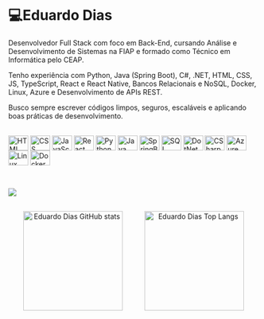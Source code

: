 # 💻Eduardo Dias

Desenvolvedor Full Stack com foco em Back-End, cursando Análise e Desenvolvimento de Sistemas na FIAP e formado como Técnico em Informática pelo CEAP.

Tenho experiência com Python, Java (Spring Boot), C#, .NET, HTML, CSS, JS, TypeScript, React e React Native, Bancos Relacionais e NoSQL, Docker, Linux, Azure e Desenvolvimento de APIs REST. 

Busco sempre escrever códigos limpos, seguros, escaláveis e aplicando boas práticas de desenvolvimento.

<div style="display: inline_block"><br>
  <img align="center" alt="HTML" height="30" width="40" src="https://cdn.jsdelivr.net/gh/devicons/devicon@latest/icons/html5/html5-original.svg">
  <img align="center" alt="CSS" height="30" width="40" src="https://cdn.jsdelivr.net/gh/devicons/devicon@latest/icons/css3/css3-original.svg">
  <img align="center" alt="JavaScript" height="30" width="40" src="https://cdn.jsdelivr.net/gh/devicons/devicon@latest/icons/javascript/javascript-original.svg">
  <img align="center" alt="React" height="30" width="40" src="https://cdn.jsdelivr.net/gh/devicons/devicon@latest/icons/react/react-original.svg">
  <img align="center" alt="Python" height="30" width="40" src="https://cdn.jsdelivr.net/gh/devicons/devicon@latest/icons/python/python-original.svg">
  <img align="center" alt="Java" height="30" width="40" src="https://cdn.jsdelivr.net/gh/devicons/devicon@latest/icons/java/java-original.svg">
  <img align="center" alt="SpringBoot" height="30" width="40" src="https://cdn.jsdelivr.net/gh/devicons/devicon@latest/icons/spring/spring-original.svg"> 
  <img align="center" alt="SQL" height="30" width="40" src="https://cdn.jsdelivr.net/gh/devicons/devicon@latest/icons/sqldeveloper/sqldeveloper-original.svg">
  <img align="center" alt="DotNet" height="30" width="40" src="https://cdn.jsdelivr.net/gh/devicons/devicon@latest/icons/dot-net/dot-net-plain-wordmark.svg">    
  <img align="center" alt="CSharp" height="30" width="40" src="https://cdn.jsdelivr.net/gh/devicons/devicon@latest/icons/csharp/csharp-original.svg">
  <img align="center" alt="Azure" height="30" width="40" src="https://cdn.jsdelivr.net/gh/devicons/devicon@latest/icons/azure/azure-original.svg">
  <img align="center" alt="Linux" height="30" width="40" src="https://cdn.jsdelivr.net/gh/devicons/devicon@latest/icons/linux/linux-original.svg">
  <img align="center" alt="Docker" height="30" width="40" src="https://cdn.jsdelivr.net/gh/devicons/devicon@latest/icons/docker/docker-plain.svg">      
</div>

##

<div><br>
  <a href="https://www.linkedin.com/in/eduardo-gdias/" target="_blank"><img src="https://img.shields.io/badge/-LinkedIn-%230077B5?style=for-the-badge&logo=linkedin&logoColor=white"/>
  </a> 
</div>

##

<div align="center">
  <img
    src="https://github-readme-stats.vercel.app/api?username=eduardogdias&show_icons=true&theme=merko&include_all_commits=true&locale=pt-br"
    alt="Eduardo Dias GitHub stats"
    height="200px"
    style="margin-right: 20px; height: 200px;"
  >
  <img
    src="https://github-readme-stats.vercel.app/api/top-langs/?username=eduardogdias&theme=merko&layout=compact&custom_title=Tecnologias&langs_count=9"
    alt="Eduardo Dias Top Langs"
    height="200px"
    style="margin-left: 20px; height: 200px;"
  >
</div>
